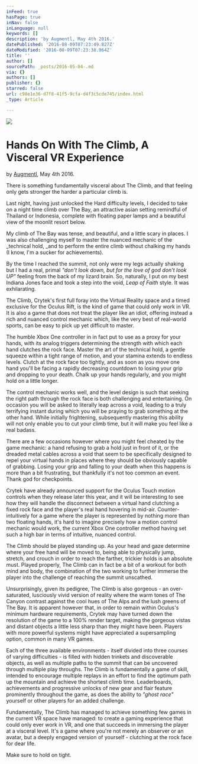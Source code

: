 ```yaml
---
inFeed: true
hasPage: true
inNav: false
inLanguage: null
keywords: []
description: 'by Augmentl, May 4th 2016.'
datePublished: '2016-08-09T07:23:49.827Z'
dateModified: '2016-08-09T07:23:38.964Z'
title: ''
author: []
sourcePath: _posts/2016-05-04-.md
via: {}
authors: []
publisher: {}
starred: false
url: c98e1e36-d7f8-41f5-9cfa-d4f3c5cde745/index.html
_type: Article

---
```

![](https://the-grid-user-content.s3-us-west-2.amazonaws.com/5a2971d4-b2b6-4e88-8813-dbd6d035f7dc.jpg)

# Hands On With The Climb, A Visceral VR Experience

by [Augmentl][0], May 4th 2016\.

There is something fundamentally visceral about The Climb, and that feeling only gets stronger the harder a particular climb is. 

Last night, having just unlocked the Hard difficulty levels, I decided to take on a night time climb over The Bay, an attractive asian setting remindful of Thailand or Indonesia, complete with floating paper lamps and a beautiful view of the moonlit resort below. 

My climb of The Bay was tense, and beautiful, and a little scary in places. I was also challenging myself to master the nuanced mechanic of the _technical hold, _and to perform the entire climb without chalking my hands (I know, I'm a sucker for achievements).

By the time I reached the summit, not only were my legs actually shaking but I had a real, primal _"don't look down, but for the love of god don't look UP"_ feeling from the back of my lizard brain. So, naturally, I put on my best Indiana Jones face and took a step into the void, _Leap of Faith_ style. It was exhilarating.

The Climb, Crytek's first full foray into the Virtual Reality space and a timed exclusive for the Oculus Rift, is the kind of game that could only work in VR. It is also a game that does not treat the player like an idiot, offering instead a rich and nuanced control mechanic which, like the very best of real-world sports, can be easy to pick up yet difficult to master. 

The humble Xbox One controller in in fact put to use as a proxy for your hands, with its analog triggers determining the strength with which each hand clutches the rock face. Master the art of the technical hold, a gentle squeeze within a tight range of motion, and your stamina extends to endless levels. Clutch at the rock face too tightly, and as soon as you move one hand you'll be facing a rapidly decreasing countdown to losing your grip and dropping to your death. Chalk up your hands regularly, and you might hold on a little longer.

The control mechanic works well, and the level design is such that seeking the right path through the rock face is both challenging and entertaining. On occasion you will be asked to literally leap across a void, leading to a truly terrifying instant during which you will be praying to grab something at the other hand. While initially frightening, subsequently mastering this ability will not only enable you to cut your climb time, but it will make you feel like a real badass. 

There are a few occasions however where you might feel cheated by the game mechanic: a hand refusing to grab a hold just in front of it, or the dreaded metal cables across a void that seem to be specifically designed to repel your virtual hands in places where they should be obviously capable of grabbing. Losing your grip and falling to your death when this happens is more than a bit frustrating, but thankfully it's not too common an event. Thank god for checkpoints.

Crytek have already announced support for the Oculus Touch motion controls when they release later this year, and it will be interesting to see how they will handle the disconnect between a virtual hand clutching a fixed rock face and the player's real hand hovering in mid-air. Counter-intuitively for a game where the player is represented by nothing more than two floating hands, it's hard to imagine precisely how a motion control mechanic would work, the current Xbox One controller method having set such a high bar in terms of intuitive, nuanced control. 

The Climb should be played standing up. As your head and gaze determine where your free hand will be moved to, being able to physically jump, stretch, and crouch in order to reach the farther, trickier holds is an absolute must. Played properly, The Climb can in fact be a bit of a workout for both mind and body, the combination of the two working to further immerse the player into the challenge of reaching the summit unscathed.

Unsurprisingly, given its pedigree, The Climb is also gorgeous - an over-saturated, lusciously vivid version of reality where the warm tones of The Canyon contrast against the cool hues of The Alps and the lush greens of The Bay. It is apparent however that, in order to remain within Oculus's minimum hardware requirements, Crytek may have turned down the resolution of the game to a 100% render target, making the gorgeous vistas and distant objects a little less sharp than they might have been. Players with more powerful systems might have appreciated a supersampling option, common in many VR games.

Each of the three available environments - itself divided into three courses of varying difficulties - is filled with hidden trinkets and discoverable objects, as well as multiple paths to the summit that can be uncovered through multiple play throughs. The Climb is fundamentally a game of skill, intended to encourage multiple replays in an effort to find the optimum path up the mountain and achieve the shortest climb time. Leaderboards, achievements and progressive unlocks of new gear and flair feature prominently throughout the game, as does the ability to _"ghost race"_ yourself or other players for an added challenge.

Fundamentally, The Climb has managed to achieve something few games in the current VR space have managed: to create a gaming experience that could only ever work in VR, and one that succeeds in immersing the player at a visceral level. It's a game where you're not merely an observer or an avatar, but a deeply engaged version of yourself - clutching at the rock face for dear life.

Make sure to hold on tight. 

[0]: http://twitter.com/augmentl